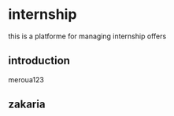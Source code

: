 # internship
this is a platforme for managing internship offers

## introduction
 meroua123


 ## zakaria